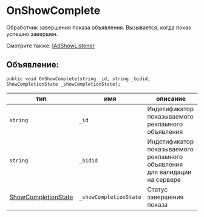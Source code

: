 # OnShowComplete
Обработчик завершения показа объявления. Вызывается, когда показ успешно завершен.

Смотрите также: [IAdShowListener](IAdShowListener.md)

## Объявление:

`public void OnShowComplete(string _id, string _bidid, ShowCompletionState _showCompletionState);`

тип | имя | описание
-|-|-
`string` | `_id` | Индетификатор показываемого рекламного объявления
`string` | `_bidid` | Индетификатор показываемого рекламного объявления для валидации на сервере
[ShowCompletionState](../../enums/ShowCompletionState.md) | `_showCompletionState` | Статус завершения показа